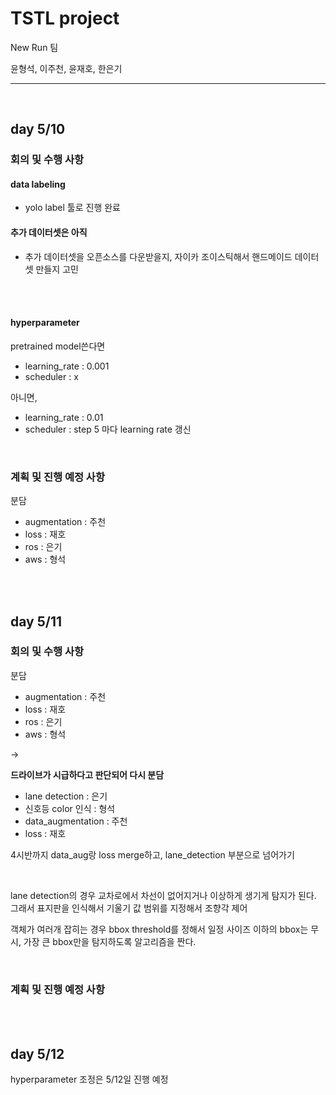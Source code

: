 # TSTL project

New Run 팀

윤형석, 이주천, 윤재호, 한은기

--- 

<br>

## day 5/10

### 회의 및 수행 사항

#### data labeling

- yolo label 툴로 진행 완료

#### 추가 데이터셋은 아직

- 추가 데이터셋을 오픈소스를 다운받을지, 자이카 조이스틱해서 핸드메이드 데이터셋 만들지 고민

<br>

<br>

#### hyperparameter

pretrained model쓴다면
- learning_rate : 0.001
- scheduler : x

아니면,
- learning_rate : 0.01
- scheduler : step 5 마다 learning rate 갱신

<br>

### 계획 및 진행 예정 사항

분담
- augmentation : 주천
- loss : 재호
- ros : 은기
- aws : 형석

<br>

<br>


## day 5/11

### 회의 및 수행 사항

분담
- augmentation : 주천
- loss : 재호
- ros : 은기
- aws : 형석

-\>

**드라이브가 시급하다고 판단되어 다시 분담**

- lane detection : 은기
- 신호등 color 인식 : 형석
- data_augmentation : 주천
- loss : 재호

4시반까지 data_aug랑 loss merge하고, lane_detection 부분으로 넘어가기

<br>

lane detection의 경우 교차로에서 차선이 없어지거나 이상하게 생기게 탐지가 된다. 그래서 표지판을 인식해서 기울기 값 범위를 지정해서 조향각 제어

객체가 여러개 잡히는 경우 bbox threshold를 정해서 일정 사이즈 이하의 bbox는 무시, 가장 큰 bbox만을 탐지하도록 알고리즘을 짠다.

<br>

### 계획 및 진행 예정 사항



<br>

<br>

## day 5/12

hyperparameter 조정은 5/12일 진행 예정
